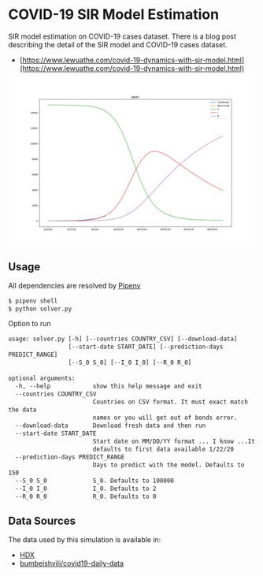 # COVID-19 SIR Model Estimation
SIR model estimation on COVID-19 cases dataset. There is a blog post describing the detail of the SIR model and COVID-19 cases dataset.

- [https://www.lewuathe.com/covid-19-dynamics-with-sir-model.html](https://www.lewuathe.com/covid-19-dynamics-with-sir-model.html)

![japan](/Japan.png)

## Usage

All dependencies are resolved by [Pipenv](https://pipenv.kennethreitz.org/en/latest/)

```
$ pipenv shell
$ python solver.py
```

Option to run
```
usage: solver.py [-h] [--countries COUNTRY_CSV] [--download-data]
                 [--start-date START_DATE] [--prediction-days PREDICT_RANGE]
                 [--S_0 S_0] [--I_0 I_0] [--R_0 R_0]

optional arguments:
  -h, --help            show this help message and exit
  --countries COUNTRY_CSV
                        Countries on CSV format. It must exact match the data
                        names or you will get out of bonds error.
  --download-data       Download fresh data and then run
  --start-date START_DATE
                        Start date on MM/DD/YY format ... I know ...It
                        defaults to first data available 1/22/20
  --prediction-days PREDICT_RANGE
                        Days to predict with the model. Defaults to 150
  --S_0 S_0             S_0. Defaults to 100000
  --I_0 I_0             I_0. Defaults to 2
  --R_0 R_0             R_0. Defaults to 0
```


## Data Sources

The data used by this simulation is available in:

- [HDX](https://data.humdata.org/dataset/novel-coronavirus-2019-ncov-cases)
- [bumbeishvili/covid19-daily-data](https://github.com/bumbeishvili/covid19-daily-data)

